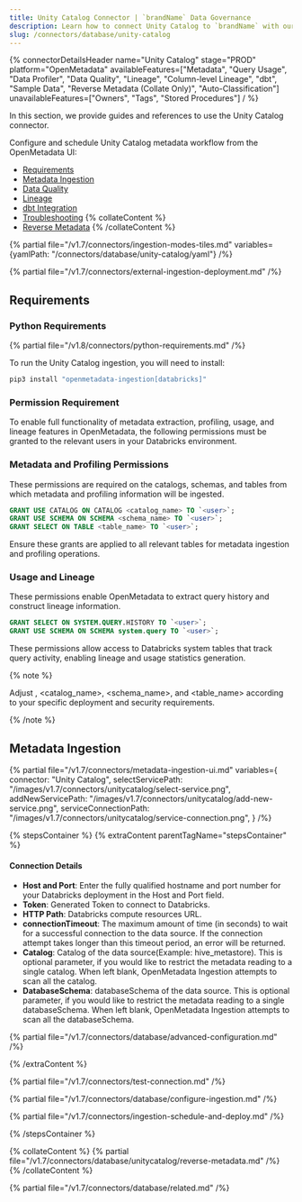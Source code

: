 ```yaml
---
title: Unity Catalog Connector | `brandName` Data Governance
description: Learn how to connect Unity Catalog to `brandName` with our comprehensive connector guide. Setup instructions, configuration tips, and metadata integrat...
slug: /connectors/database/unity-catalog
---
```


{% connectorDetailsHeader
name="Unity Catalog"
stage="PROD"
platform="OpenMetadata"
availableFeatures=["Metadata", "Query Usage", "Data Profiler", "Data Quality", "Lineage", "Column-level Lineage", "dbt", "Sample Data", "Reverse Metadata (Collate Only)", "Auto-Classification"]
unavailableFeatures=["Owners", "Tags", "Stored Procedures"]
/ %}


In this section, we provide guides and references to use the Unity Catalog connector.

Configure and schedule Unity Catalog metadata workflow from the OpenMetadata UI:

- [Requirements](#requirements)
- [Metadata Ingestion](#metadata-ingestion)
- [Data Quality](/how-to-guides/data-quality-observability/quality)
- [Lineage](/connectors/ingestion/lineage)
- [dbt Integration](/connectors/ingestion/workflows/dbt)
- [Troubleshooting](/connectors/database/unity-catalog/troubleshooting)
{% collateContent %}
- [Reverse Metadata](#reverse-metadata)
{% /collateContent %}

{% partial file="/v1.7/connectors/ingestion-modes-tiles.md" variables={yamlPath: "/connectors/database/unity-catalog/yaml"} /%}

{% partial file="/v1.7/connectors/external-ingestion-deployment.md" /%}

## Requirements

### Python Requirements

{% partial file="/v1.8/connectors/python-requirements.md" /%}

To run the Unity Catalog ingestion, you will need to install:

```bash
pip3 install "openmetadata-ingestion[databricks]"
```
### Permission Requirement

To enable full functionality of metadata extraction, profiling, usage, and lineage features in OpenMetadata, the following permissions must be granted to the relevant users in your Databricks environment.

### Metadata and Profiling Permissions

These permissions are required on the catalogs, schemas, and tables from which metadata and profiling information will be ingested.

```sql
GRANT USE CATALOG ON CATALOG <catalog_name> TO `<user>`;
GRANT USE SCHEMA ON SCHEMA <schema_name> TO `<user>`;
GRANT SELECT ON TABLE <table_name> TO `<user>`;
```

Ensure these grants are applied to all relevant tables for metadata ingestion and profiling operations.

### Usage and Lineage

These permissions enable OpenMetadata to extract query history and construct lineage information.

```sql
GRANT SELECT ON SYSTEM.QUERY.HISTORY TO `<user>`;
GRANT USE SCHEMA ON SCHEMA system.query TO `<user>`;
```

These permissions allow access to Databricks system tables that track query activity, enabling lineage and usage statistics generation.

{% note %}

Adjust <user>, <catalog_name>, <schema_name>, and <table_name> according to your specific deployment and security requirements.

{% /note %}

## Metadata Ingestion

{% partial 
  file="/v1.7/connectors/metadata-ingestion-ui.md" 
  variables={
    connector: "Unity Catalog", 
    selectServicePath: "/images/v1.7/connectors/unitycatalog/select-service.png",
    addNewServicePath: "/images/v1.7/connectors/unitycatalog/add-new-service.png",
    serviceConnectionPath: "/images/v1.7/connectors/unitycatalog/service-connection.png",
} 
/%}

{% stepsContainer %}
{% extraContent parentTagName="stepsContainer" %}

#### Connection Details

- **Host and Port**: Enter the fully qualified hostname and port number for your Databricks deployment in the Host and Port field.
- **Token**: Generated Token to connect to Databricks.
- **HTTP Path**: Databricks compute resources URL.
- **connectionTimeout**: The maximum amount of time (in seconds) to wait for a successful connection to the data source. If the connection attempt takes longer than this timeout period, an error will be returned.
- **Catalog**: Catalog of the data source(Example: hive_metastore). This is optional parameter, if you would like to restrict the metadata reading to a single catalog. When left blank, OpenMetadata Ingestion attempts to scan all the catalog.
- **DatabaseSchema**: databaseSchema of the data source. This is optional parameter, if you would like to restrict the metadata reading to a single databaseSchema. When left blank, OpenMetadata Ingestion attempts to scan all the databaseSchema.

{% partial file="/v1.7/connectors/database/advanced-configuration.md" /%}

{% /extraContent %}

{% partial file="/v1.7/connectors/test-connection.md" /%}

{% partial file="/v1.7/connectors/database/configure-ingestion.md" /%}

{% partial file="/v1.7/connectors/ingestion-schedule-and-deploy.md" /%}

{% /stepsContainer %}

{% collateContent %}
{% partial file="/v1.7/connectors/database/unitycatalog/reverse-metadata.md" /%}
{% /collateContent %}

{% partial file="/v1.7/connectors/database/related.md" /%}
